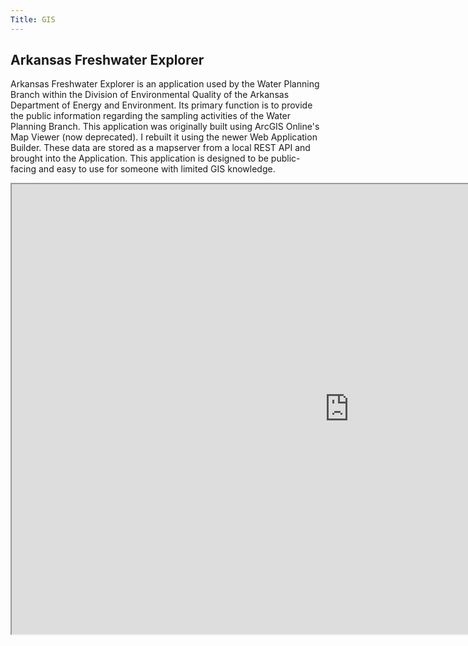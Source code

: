 ```yaml
---
Title: GIS
---
```


## Arkansas Freshwater Explorer
Arkansas Freshwater Explorer is an application used by the Water Planning Branch within the Division of Environmental Quality of the Arkansas Department of Energy and Environment. Its primary function is to provide the public information regarding the sampling activities of the Water Planning Branch. This application was originally built using ArcGIS Online's Map Viewer (now deprecated). I rebuilt it using the newer Web Application Builder. These data are stored as a mapserver from a local REST API and brought into the Application. This application is designed to be public-facing and easy to use for someone with limited GIS knowledge.

<iframe src="https://experience.arcgis.com/experience/57e4fa8751524d54bd69ab58a7296e3e?org=ArkansasDEQ" width="1080" height="720" allowfullscreen allow="geolocation"></iframe>
